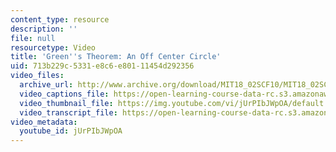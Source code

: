 ```yaml
---
content_type: resource
description: ''
file: null
resourcetype: Video
title: 'Green''s Theorem: An Off Center Circle'
uid: 713b229c-5331-e8c6-e801-11454d292356
video_files:
  archive_url: http://www.archive.org/download/MIT18_02SCF10/MIT18_02SCF10Rec_45_300k.mp4
  video_captions_file: https://open-learning-course-data-rc.s3.amazonaws.com/18-02sc-multivariable-calculus-fall-2010/582c1db3feab5699838e9a1aa2ac2061_jUrPIbJWpOA.vtt
  video_thumbnail_file: https://img.youtube.com/vi/jUrPIbJWpOA/default.jpg
  video_transcript_file: https://open-learning-course-data-rc.s3.amazonaws.com/18-02sc-multivariable-calculus-fall-2010/0895e7744df007a8fd1a58b7c0e9916d_jUrPIbJWpOA.pdf
video_metadata:
  youtube_id: jUrPIbJWpOA
---
```

